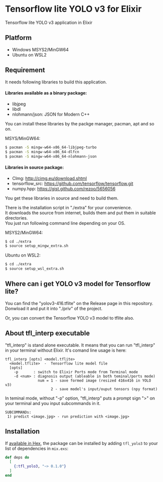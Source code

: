 # Tensorflow lite YOLO v3 for Elixir

Tensorflow lite YOLO v3 application in Elixir

## Platform
- Windows MSYS2/MinGW64
- Ubuntu on WSL2

## Requirement
It needs following libraries to build this application.

#### Libraries available as a binary package:
- libjpeg
- libdl
- nlohmann/json: JSON for Modern C++

You can install these libraries by the packge manager, pacman, apt and so on.

MSYS/MinGW64:

```bash
$ pacman -S mingw-w64-x86_64-libjpeg-turbo
$ pacman -S mingw-w64-x86_64-dlfcn
$ pacman -S mingw-w64-x86_64-nlohmann-json
```

#### Libraries in source package:
- CImg:           http://cimg.eu/download.shtml
- tensorflow_src: https://github.com/tensorflow/tensorflow.git
- numpy.hpp:      https://gist.github.com/rezoo/5656056

You get these libraries in source and need to build them.

There is the installation script in "./extra" for your convenience.<br>
It downloads the source from internet, builds them and put them in suitable directories.<br>
You just run following command line depending on your OS.

MSYS2/MinGW64:

```bash
$ cd ./extra
$ source setup_mingw_extra.sh
```

Ubuntu on WSL2:

```bash
$ cd ./extra
$ source setup_wsl_extra.sh
```

## Where can i get YOLO v3 model for Tensorflow lite?
You can find the "yolov3-416.tflite" on the Release page in this repository.<br>
Donwload it and put it into "./priv" of the project.

Or, you can convert the Tensorflow YOLO v3 model to tflite also.

## About tfl_interp executable
"tfl_interp" is stand alone executable. It means that you can run "tfl_interp"
in your terminal without Elixir. It's comand line usage is here:

```
tfl_interp [opts] <model.tflite>
  <model.tflite>  -  Tensorflow lite model file
  [opts]
    -p       : switch to Elixir Ports mode from Terminal mode
    -d <num> : diagnosis output (ableable in both teminal/ports mode)
               num = 1 - save formed image (resized 416x416 in YOLO v3)
                     2 - save model's input/ouput tensors (npy format)
```

In teminal mode, without "-p" option, "tfl_interp" puts a prompt sign ">" on your terminal
and you input subcommands in it. 

```
SUBCOMMANDs:
 1) predict <image.jpg> - run prediction with <image.jpg>
```

## Installation

If [available in Hex](https://hex.pm/docs/publish), the package can be installed
by adding `tfl_yolo3` to your list of dependencies in `mix.exs`:

```elixir
def deps do
  [
    {:tfl_yolo3, "~> 0.1.0"}
  ]
end
```
